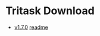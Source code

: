 # Tritask Download
- [v1.7.0](https://github.com/tritask/tritask-sta-bin/raw/master/v1.7.0/tritask-sta_v1.7.0.zip) [readme](https://raw.githubusercontent.com/tritask/tritask-sta-bin/master/v1.7.0/README.md)
